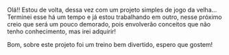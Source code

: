 Olá!! 
Estou de volta, dessa vez com um projeto simples de jogo da velha...
Terminei esse há um tempo e já estou trabalhando em outro, nesse próximo creio que será um pouco demorado,
pois envolverão conceitos que não tenho conhecimento, mas irei adquirir!

Bom, sobre este projeto foi um treino bem divertido, espero que gostem! 